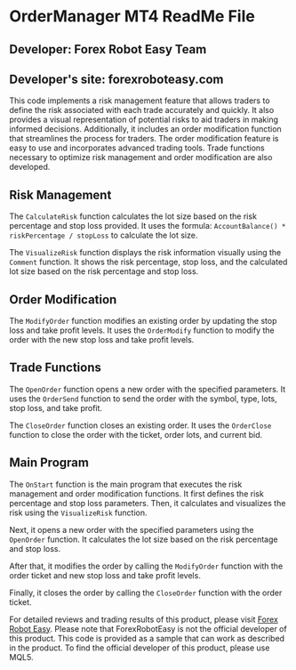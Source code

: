 # OrderManager MT4 ReadMe File

## Developer: Forex Robot Easy Team
## Developer's site: forexroboteasy.com

This code implements a risk management feature that allows traders to define the risk associated with each trade accurately and quickly. It also provides a visual representation of potential risks to aid traders in making informed decisions. Additionally, it includes an order modification function that streamlines the process for traders. The order modification feature is easy to use and incorporates advanced trading tools. Trade functions necessary to optimize risk management and order modification are also developed.

## Risk Management

The `CalculateRisk` function calculates the lot size based on the risk percentage and stop loss provided. It uses the formula: `AccountBalance() * riskPercentage / stopLoss` to calculate the lot size.

The `VisualizeRisk` function displays the risk information visually using the `Comment` function. It shows the risk percentage, stop loss, and the calculated lot size based on the risk percentage and stop loss.

## Order Modification

The `ModifyOrder` function modifies an existing order by updating the stop loss and take profit levels. It uses the `OrderModify` function to modify the order with the new stop loss and take profit levels.

## Trade Functions

The `OpenOrder` function opens a new order with the specified parameters. It uses the `OrderSend` function to send the order with the symbol, type, lots, stop loss, and take profit.

The `CloseOrder` function closes an existing order. It uses the `OrderClose` function to close the order with the ticket, order lots, and current bid.

## Main Program

The `OnStart` function is the main program that executes the risk management and order modification functions. It first defines the risk percentage and stop loss parameters. Then, it calculates and visualizes the risk using the `VisualizeRisk` function.

Next, it opens a new order with the specified parameters using the `OpenOrder` function. It calculates the lot size based on the risk percentage and stop loss.

After that, it modifies the order by calling the `ModifyOrder` function with the order ticket and new stop loss and take profit levels.

Finally, it closes the order by calling the `CloseOrder` function with the order ticket.

For detailed reviews and trading results of this product, please visit [Forex Robot Easy](https://forexroboteasy.com/forex-robot-review/ordermanager-mt4-review-elevate-forex-trading-strategy/). Please note that ForexRobotEasy is not the official developer of this product. This code is provided as a sample that can work as described in the product. To find the official developer of this product, please use MQL5.
